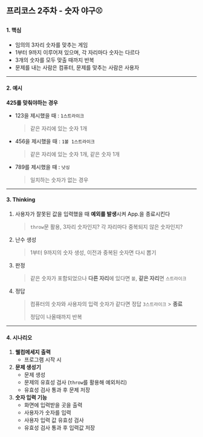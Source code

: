 ## 프리코스 2주차 - 숫자 야구⚾️

#### 1. 핵심

- 임의의 3자리 숫자를 맞추는 게임
- 1부터 9까지 이루어져 있으며, 각 자리마다 숫자는 다르다
- 3개의 숫자를 모두 맞출 때까지 반복
- 문제를 내는 사람은 컴퓨터, 문제를 맞추는 사람은 사용자

---

#### 2. 예시

**425를 맞춰야하는 경우**

- 123을 제시했을 때 : `1스트라이크`

  > 같은 자리에 있는 숫자 1개

- 456을 제시했을 때 : `1볼 1스트라이크`

  > 같은 자리에 있는 숫자 1개, 같은 숫자 1개

- 789를 제시했을 때 : `낫싱`

  > 일치하는 숫자가 없는 경우

---

#### 3. Thinking

1. 사용자가 잘못된 값을 입력했을 때 **예외를 발생**시켜 App.을 종료시킨다

   > `throw`문 활용, 3자리 숫자인지? 각 자리마다 중복되지 않은 숫자인지?

2. 난수 생성

   > 1부터 9까지의 숫자 생성, 이전과 중복된 숫자면 다시 뽑기

3. 판정

   > 같은 숫자가 포함되었으나 **다른 자리**에 있다면 `볼`, **같은 자리**면 `스트라이크`

4. 정답

   > 컴퓨터의 숫자와 사용자의 입력 숫자가 같다면 정답 `3스트라이크` > **종료**
   >
   > 정답이 나올때까지 반복 

---

#### 4. 시나리오

1. **웰컴메세지 출력**
   - 프로그램 시작 시
2. **문제 생성기**
   - 문제 생성
   - 문제의 유효성 검사 (`throw`를 활용해 예외처리)
   - 유효성 검사 통과 후 문제 저장
3. **숫자 입력 기능**
   - 화면에 입력받을 곳을 출력
   - 사용자가 숫자를 입력
   - 사용자 입력 값 유효성 검사
   - 유효성 검사 통과 후 입력값 저장